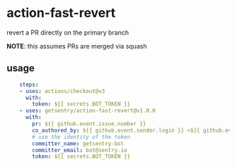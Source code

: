 action-fast-revert
==================

revert a PR directly on the primary branch

**NOTE**: this assumes PRs are merged via squash

## usage

```yaml
    steps:
    - uses: actions/checkout@v3
      with:
        token: ${{ secrets.BOT_TOKEN }}
    - uses: getsentry/action-fast-revert@v1.0.0
      with:
        pr: ${{ github.event.issue.number }}
        co_authored_by: ${{ github.event.sender.login }} <${{ github.event.sender.id }}+${{ github.event.sender.login }}@users.noreply.github.com>
        # use the identity of the token
        committer_name: getsentry-bot
        committer_email: bot@sentry.io
        token: ${{ secrets.BOT_TOKEN }}
```
